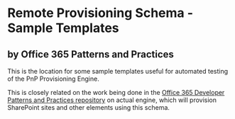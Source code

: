 # Remote Provisioning Schema - Sample Templates
## by Office 365 Patterns and Practices
This is the location for some sample templates useful for automated testing of the PnP Provisioning Engine. 

This is closely related on the work being done in the 
[Office 365 Developer Patterns and Practices repository](https://github.com/OfficeDev/PnP) on actual engine, 
which will provision SharePoint sites and other elements using this schema. 
